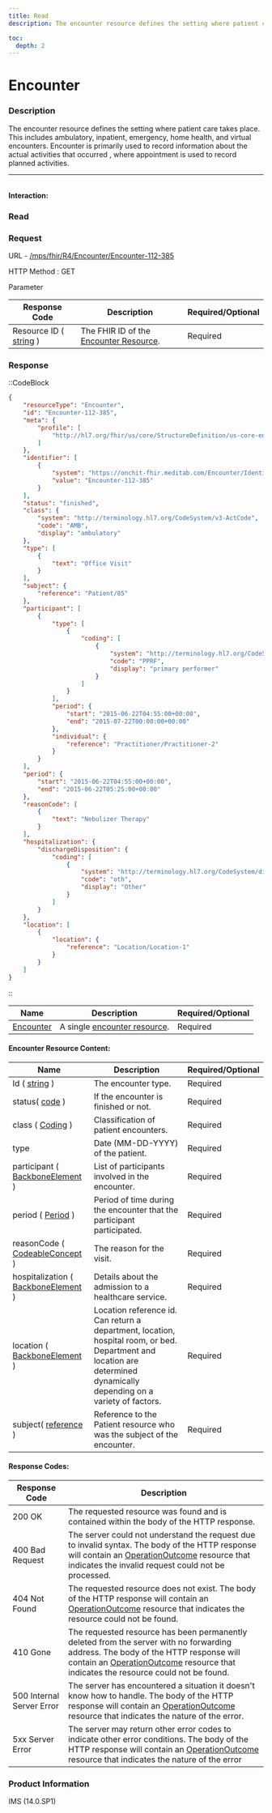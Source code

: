```yaml
---
title: Read
description: The encounter resource defines the setting where patient care takes place. This includes ambulatory, inpatient, emergency, home health, and virtual encounters. Encounter is primarily used to record information about the actual activities that occurred , where appointment is used to record planned activities.

toc:
  depth: 2
---
```


# Encounter

### Description

The encounter resource defines the setting where patient care takes place. This includes ambulatory, inpatient, emergency, home health, and virtual encounters. Encounter is primarily used to record information about the actual activities that occurred , where appointment is used to record planned activities.

<hr style="width: 100%; color: #f7f7f7; margin-bottom:2rem;">

#### Interaction:

### Read
### Request

URL - <a href="https://172.26.60.114:2525/mps/fhir/R4/AllergyIntolerance/AllergyIntolerance-482">/mps/fhir/R4/Encounter/Encounter-112-385</a>

HTTP Method : GET

Parameter

<table>
  <thead>
    <tr>
      <th>Response Code</th>
      <th>Description</th>
      <th>Required/Optional</th>
    </tr>
  </thead>
  <tbody>
    <tr>
      <td>Resource ID ( <a href="https://hl7.org/fhir/search.html#string" target="_blank">string</a> )</td>
      <td>The FHIR ID of the <a href="https://hl7.org/fhir/us/core/STU3.1.1/StructureDefinition-us-core-encounter.html" target="_blank">Encounter Resource</a>.</td>
      <td>Required</td>
    </tr>
  </tbody>
</table>

### Response
::CodeBlock
```json
{
    "resourceType": "Encounter",
    "id": "Encounter-112-385",
    "meta": {
        "profile": [
            "http://hl7.org/fhir/us/core/StructureDefinition/us-core-encounter"
        ]
    },
    "identifier": [
        {
            "system": "https://onchit-fhir.meditab.com/Encounter/Identifier",
            "value": "Encounter-112-385"
        }
    ],
    "status": "finished",
    "class": {
        "system": "http://terminology.hl7.org/CodeSystem/v3-ActCode",
        "code": "AMB",
        "display": "ambulatory"
    },
    "type": [
        {
            "text": "Office Visit"
        }
    ],
    "subject": {
        "reference": "Patient/85"
    },
    "participant": [
        {
            "type": [
                {
                    "coding": [
                        {
                            "system": "http://terminology.hl7.org/CodeSystem/v3-ParticipationType",
                            "code": "PPRF",
                            "display": "primary performer"
                        }
                    ]
                }
            ],
            "period": {
                "start": "2015-06-22T04:55:00+00:00",
                "end": "2015-07-22T00:00:00+00:00"
            },
            "individual": {
                "reference": "Practitioner/Practitioner-2"
            }
        }
    ],
    "period": {
        "start": "2015-06-22T04:55:00+00:00",
        "end": "2015-06-22T05:25:00+00:00"
    },
    "reasonCode": [
        {
            "text": "Nebulizer Therapy"
        }
    ],
    "hospitalization": {
        "dischargeDisposition": {
            "coding": [
                {
                    "system": "http://terminology.hl7.org/CodeSystem/discharge-disposition",
                    "code": "oth",
                    "display": "Other"
                }
            ]
        }
    },
    "location": [
        {
            "location": {
                "reference": "Location/Location-1"
            }
        }
    ]
}
```
::


<table>
  <thead>
    <tr>
      <th>Name</th>
      <th>Description</th>
      <th>Required/Optional</th>
    </tr>
  </thead>
  <tbody>
    <tr>
      <td><a href="https://hl7.org/fhir/us/core/STU3.1.1/StructureDefinition-us-core-patient.html" target="_blank">Encounter</a></td>
      <td>A single <a href="https://hl7.org/fhir/us/core/STU3.1.1/StructureDefinition-us-core-encounter.html" target="_blank">encounter resource</a>.</td>
      <td>Required</td>
    </tr>
  </tbody>
</table>

#### Encounter Resource Content:

<table>
  <thead>
    <tr>
      <th>Name</th>
      <th>Description</th>
      <th>Required/Optional</th>
    </tr>
  </thead>
  <tbody>
    <tr>
      <td>Id ( <a href="https://hl7.org/fhir/search.html#string" target="_blank">string</a> )</td>
      <td>The encounter type.</td>
      <td>Required</td>
    </tr>
    <tr>
      <td>status( <a href="https://hl7.org/fhir/R4/datatypes.html#code" target="_blank">code</a> )</td>
      <td>If the encounter is finished or not.</td>
      <td>Required</td>
    </tr>
    <tr>
      <td>class ( <a href="https://hl7.org/fhir/R4/datatypes.html#Coding" target="_blank">Coding</a> )</td>
      <td>Classification of patient encounters.</td>
      <td>Required</td>
    </tr>
    <tr>
      <td>type</td>
      <td>Date (MM-DD-YYYY) of the patient.</td>
      <td>Required</td>
    </tr>
    <tr>
      <td>participant ( <a href="https://hl7.org/fhir/R4/datatypes.html#BackboneElement" target="_blank">BackboneElement</a> )</td>
      <td>List of participants involved in the encounter.</td>
      <td>Required</td>
    </tr>
    <tr>
      <td>period ( <a href="https://hl7.org/fhir/R4/datatypes.html#Period" target="_blank">Period</a> )</td>
      <td>Period of time during the encounter that the participant participated.</td>
      <td>Required</td>
    </tr>
    <tr>
      <td>reasonCode ( <a href="https://hl7.org/fhir/datatypes.html#codeableconcept" target="_blank">CodeableConcept</a> )</td>
      <td>The reason for the visit.</td>
      <td>Required</td>
    </tr>
    <tr>
      <td>hospitalization ( <a href="https://hl7.org/fhir/R4/datatypes.html#BackboneElement" target="_blank">BackboneElement</a> )</td>
      <td>Details about the admission to a healthcare service.</td>
      <td>Required</td>
    </tr>
    <tr>
      <td>location ( <a href="https://hl7.org/fhir/R4/datatypes.html#BackboneElement" target="_blank">BackboneElement</a> )</td>
      <td>Location reference id. Can return a department, location, hospital room, or bed. Department and location are determined dynamically depending on a variety of factors.</td>
      <td>Required</td>
    </tr>
    <tr>
      <td>subject( <a href="https://hl7.org/fhir/search.html#reference" target="_blank">reference</a> )</td>
      <td>Reference to the Patient resource who was the subject of the encounter.</td>
      <td>Required</td>
    </tr>
  </tbody>
</table>

#### Response Codes:

<table>
  <thead>
    <tr>
      <th>Response Code</th>
      <th>Description</th>
    </tr>
  </thead>
  <tbody>
    <tr>
      <td>200 OK</td>
      <td>The requested resource was found and is contained within the body of  the HTTP response.</td>
    </tr>
    <tr>
      <td>400 Bad Request</td>
      <td>The server could not understand the request due to invalid syntax. The body of the HTTP response will contain an <a href="https://hl7.org/fhir/R4B/operationoutcome.html" target="_blank">OperationOutcome</a> resource that indicates the invalid request could not be processed.</td>
    </tr>
    <tr>
      <td>404 Not Found</td>
      <td>The requested resource does not exist. The body of the HTTP response will contain an <a href="https://hl7.org/fhir/R4B/operationoutcome.html" target="_blank">OperationOutcome</a> resource that indicates the resource could not be found.</td>
    </tr>
    <tr>
      <td>410 Gone</td>
      <td>The requested resource has been permanently deleted from the server with no forwarding address. The body of the HTTP response will contain an <a href="https://hl7.org/fhir/R4B/operationoutcome.html" target="_blank">OperationOutcome</a> resource that indicates the resource could not be found.</td>
    </tr>
    <tr>
      <td>500 Internal Server Error</td>
      <td>The server has encountered a situation it doesn't know how to handle. The body of the HTTP response will contain an <a href="https://hl7.org/fhir/R4B/operationoutcome.html" target="_blank">OperationOutcome</a> resource that indicates the nature of the error.</td>
    </tr>
    <tr>
      <td>5xx Server Error</td>
      <td>The server may return other error codes to indicate other error conditions. The body of the HTTP response will contain an <a href="https://hl7.org/fhir/R4B/operationoutcome.html" target="_blank">OperationOutcome</a> resource that indicates the nature of the error</td>
    </tr>
  </tbody>
</table>


### Product Information
IMS (14.0.SP1)